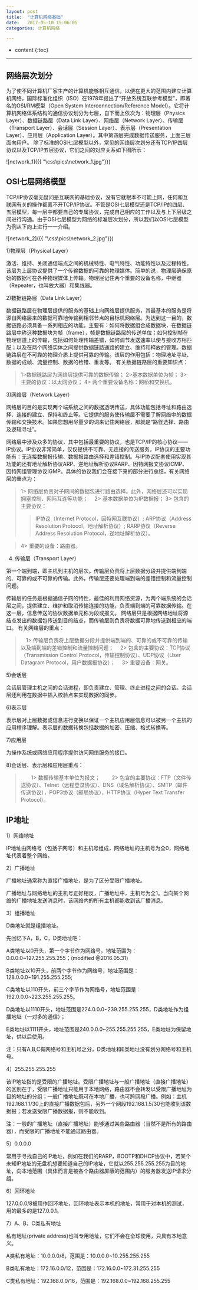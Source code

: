 ```yaml
---
layout: post
title:  "计算机网络基础"
date:   2017-05-10 15:06:05
categories: 计算机网络

---
```


* content
{:toc}


---

## 网络层次划分

为了使不同计算机厂家生产的计算机能够相互通信，以便在更大的范围内建立计算机网络，国际标准化组织（ISO）在1978年提出了“开放系统互联参考模型”，即著名的OSI/RM模型（Open System Interconnection/Reference Model）。它将计算机网络体系结构的通信协议划分为七层，自下而上依次为：物理层（Physics Layer）、数据链路层（Data Link Layer）、网络层（Network Layer）、传输层（Transport Layer）、会话层（Session Layer）、表示层（Presentation Layer）、应用层（Application Layer）。其中第四层完成数据传送服务，上面三层面向用户。
除了标准的OSI七层模型以外，常见的网络层次划分还有TCP/IP四层协议以及TCP/IP五层协议，它们之间的对应关系如下图所示：

![network_1]({{ "\css\pics\network_1.jpg"}})

## OSI七层网络模型

TCP/IP协议毫无疑问是互联网的基础协议，没有它就根本不可能上网，任何和互联网有关的操作都离不开TCP/IP协议。不管是OSI七层模型还是TCP/IP的四层、五层模型，每一层中都要自己的专属协议，完成自己相应的工作以及与上下层级之间进行沟通。由于OSI七层模型为网络的标准层次划分，所以我们以OSI七层模型为例从下向上进行一一介绍。

![network_2]({{ "\css\pics\network_2.jpg"}})

1)物理层（Physical Layer）

激活、维持、关闭通信端点之间的机械特性、电气特性、功能特性以及过程特性。该层为上层协议提供了一个传输数据的可靠的物理媒体。简单的说，物理层确保原始的数据可在各种物理媒体上传输。物理层记住两个重要的设备名称，中继器（Repeater，也叫放大器）和集线器。

2)数据链路层（Data Link Layer）

数据链路层在物理层提供的服务的基础上向网络层提供服务，其最基本的服务是将源自网络层来的数据可靠地传输到相邻节点的目标机网络层。为达到这一目的，数据链路必须具备一系列相应的功能，主要有：如何将数据组合成数据块，在数据链路层中称这种数据块为帧（frame），帧是数据链路层的传送单位；如何控制帧在物理信道上的传输，包括如何处理传输差错，如何调节发送速率以使与接收方相匹配；以及在两个网络实体之间提供数据链路通路的建立、维持和释放的管理。数据链路层在不可靠的物理介质上提供可靠的传输。该层的作用包括：物理地址寻址、数据的成帧、流量控制、数据的检错、重发等。
有关数据链路层的重要知识点：

> 1>数据链路层为网络层提供可靠的数据传输；
> 2>基本数据单位为帧；
> 3>主要的协议：以太网协议；
> 4> 两个重要设备名称：网桥和交换机。

3)网络层（Network Layer）

网络层的目的是实现两个端系统之间的数据透明传送，具体功能包括寻址和路由选择、连接的建立、保持和终止等。它提供的服务使传输层不需要了解网络中的数据传输和交换技术。如果您想用尽量少的词来记住网络层，那就是“路径选择、路由及逻辑寻址”。

网络层中涉及众多的协议，其中包括最重要的协议，也是TCP/IP的核心协议——IP协议。IP协议非常简单，仅仅提供不可靠、无连接的传送服务。IP协议的主要功能有：无连接数据报传输、数据报路由选择和差错控制。与IP协议配套使用实现其功能的还有地址解析协议ARP、逆地址解析协议RARP、因特网报文协议ICMP、因特网组管理协议IGMP。具体的协议我们会在接下来的部分进行总结，有关网络层的重点为：

>  1> 网络层负责对子网间的数据包进行路由选择。此外，网络层还可以实现拥塞控制、网际互连等功能；
>　2> 基本数据单位为IP数据报；
>  3> 包含的主要协议：
> >   IP协议（Internet Protocol，因特网互联协议）;
> >   ARP协议（Address Resolution Protocol，地址解析协议）;
> >   RARP协议（Reverse Address Resolution Protocol，逆地址解析协议）。

>  4> 重要的设备：路由器。

4) 传输层（Transport Layer）

第一个端到端，即主机到主机的层次。传输层负责将上层数据分段并提供端到端的、可靠的或不可靠的传输。此外，传输层还要处理端到端的差错控制和流量控制问题。

传输层的任务是根据通信子网的特性，最佳的利用网络资源，为两个端系统的会话层之间，提供建立、维护和取消传输连接的功能，负责端到端的可靠数据传输。在这一层，信息传送的协议数据单元称为段或报文。
网络层只是根据网络地址将源结点发出的数据包传送到目的结点，而传输层则负责将数据可靠地传送到相应的端口。
有关网络层的重点：
>　1> 传输层负责将上层数据分段并提供端到端的、可靠的或不可靠的传输以及端到端的差错控制和流量控制问题；
>　2> 包含的主要协议：TCP协议（Transmission Control Protocol，传输控制协议）、UDP协议（User Datagram Protocol，用户数据报协议）；
>　3> 重要设备：网关。

5)会话层

会话层管理主机之间的会话进程，即负责建立、管理、终止进程之间的会话。会话层还利用在数据中插入校验点来实现数据的同步。

6)表示层

表示层对上层数据或信息进行变换以保证一个主机应用层信息可以被另一个主机的应用程序理解。表示层的数据转换包括数据的加密、压缩、格式转换等。

7)应用层

为操作系统或网络应用程序提供访问网络服务的接口。

8)会话层、表示层和应用层重点：

>　　1> 数据传输基本单位为报文；
>　　2> 包含的主要协议：FTP（文件传送协议）、Telnet（远程登录协议）、DNS（域名解析协议）、SMTP（邮件传送协议），POP3协议（邮局协议），HTTP协议（Hyper Text Transfer Protocol）。

## IP地址

1）网络地址

IP地址由网络号（包括子网号）和主机号组成，网络地址的主机号为全0，网络地址代表着整个网络。

2）广播地址

广播地址通常称为直接广播地址，是为了区分受限广播地址。

广播地址与网络地址的主机号正好相反，广播地址中，主机号为全1。当向某个网络的广播地址发送消息时，该网络内的所有主机都能收到该广播消息。

3）组播地址

D类地址就是组播地址。

先回忆下A，B，C，D类地址吧：

A类地址以0开头，第一个字节作为网络号，地址范围为：0.0.0.0~127.255.255.255；(modified @2016.05.31)

B类地址以10开头，前两个字节作为网络号，地址范围是：128.0.0.0~191.255.255.255;

C类地址以110开头，前三个字节作为网络号，地址范围是：192.0.0.0~223.255.255.255。

D类地址以1110开头，地址范围是224.0.0.0~239.255.255.255，D类地址作为组播地址（一对多的通信）；

E类地址以1111开头，地址范围是240.0.0.0~255.255.255.255，E类地址为保留地址，供以后使用。

注：只有A,B,C有网络号和主机号之分，D类地址和E类地址没有划分网络号和主机号。

4）255.255.255.255

该IP地址指的是受限的广播地址。受限广播地址与一般广播地址（直接广播地址）的区别在于，受限广播地址只能用于本地网络，路由器不会转发以受限广播地址为目的地址的分组；一般广播地址既可在本地广播，也可跨网段广播。例如：主机192.168.1.1/30上的直接广播数据包后，另外一个网段192.168.1.5/30也能收到该数据报；若发送受限广播数据报，则不能收到。

注：一般的广播地址（直接广播地址）能够通过某些路由器（当然不是所有的路由器），而受限的广播地址不能通过路由器。

5）0.0.0.0

常用于寻找自己的IP地址，例如在我们的RARP，BOOTP和DHCP协议中，若某个未知IP地址的无盘机想要知道自己的IP地址，它就以255.255.255.255为目的地址，向本地范围（具体而言是被各个路由器屏蔽的范围内）的服务器发送IP请求分组。

6）回环地址

127.0.0.0/8被用作回环地址，回环地址表示本机的地址，常用于对本机的测试，用的最多的是127.0.0.1。

7）A、B、C类私有地址

私有地址(private address)也叫专用地址，它们不会在全球使用，只具有本地意义。

A类私有地址：10.0.0.0/8，范围是：10.0.0.0~10.255.255.255

B类私有地址：172.16.0.0/12，范围是：172.16.0.0~172.31.255.255

C类私有地址：192.168.0.0/16，范围是：192.168.0.0~192.168.255.255
